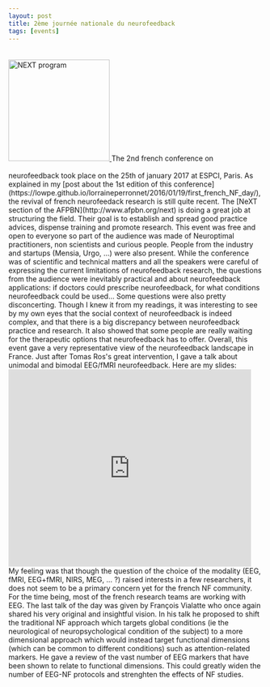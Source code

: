 ```yaml
---
layout: post
title: 2ème journée nationale du neurofeedback
tags: [events]
---
```

<a href="{{ site.url}}/lorraineperronnet/public/download/final-programme-en.pdf">
<img border="0" alt="NEXT program" src="/lorraineperronnet/public/img/next.png" width="200" style="margin:20px auto 20px auto">
</a>
The 2nd french conference on neurofeedback took place on the 25th of january 2017 at ESPCI, Paris. As explained in my [post about the 1st edition of this conference](https://lowpe.github.io/lorraineperronnet/2016/01/19/first_french_NF_day/), the revival of french neurofeedack research is still quite recent. The [NeXT section of the AFPBN](http://www.afpbn.org/next) is doing a great job at structuring the field. Their goal is to establish and spread good practice advices, dispense training and promote research. This event was free and open to everyone so part of the audience was made of Neuroptimal practitioners, non scientists and curious people. People from the industry and startups (Mensia, Urgo, ...) were also present. While the conference was of scientific and technical matters and all the speakers were careful of expressing the current limitations of neurofeedback research, the questions from the audience were inevitably practical and about neurofeedback applications: if doctors could prescribe neurofeedback, for what conditions neurofeedback could be used... Some questions were also pretty disconcerting. Though I knew it from my readings, it was interesting to see by my own eyes that the social context of neurofeedback is indeed complex, and that there is a big discrepancy between neurofeedback practice and research. It also showed that some people are really waiting for the therapeutic options that neurofeedback has to offer. Overall, this event gave a very representative view of the neurofeedback landscape in France.
Just after Tomas Ros's great intervention, I gave a talk about unimodal and bimodal EEG/fMRI neurofeedback. 
Here are my slides:
<iframe src="https://docs.google.com/presentation/d/1xp_1DW4uMHF6w2vC1PLcN2_6FnSWOxjY6NFLxaHV5gA/embed?start=false&loop=false&delayms=3000" frameborder="0" width="480" height="389" allowfullscreen="true" mozallowfullscreen="true" webkitallowfullscreen="true"></iframe>
My feeling was that though the question of the choice of the modality (EEG, fMRI, EEG+fMRI, NIRS, MEG, ... ?) raised interests in a few researchers, it does not seem to be a primary concern yet for the french NF community. For the time being, most of the french research teams are working with EEG. The last talk of the day was given by François Vialatte who once again shared his very original and insightful vision. In his talk he proposed to shift the traditional NF approach which targets global conditions (ie the neurological of neuropsychological condition of the subject) to a more dimensional approach which would instead target functional dimensions (which can be common to different conditions) such as attention-related markers. He gave a review of the vast number of EEG markers that have been shown to relate to functional dimensions. This could greatly widen the number of EEG-NF protocols and strenghten the effects of NF studies. 

